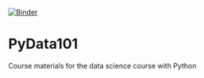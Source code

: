 [![Binder](https://mybinder.org/badge.svg)](https://mybinder.org/v2/gh/arash-ash/PyData101/master)

# PyData101
Course materials for the data science course with Python
